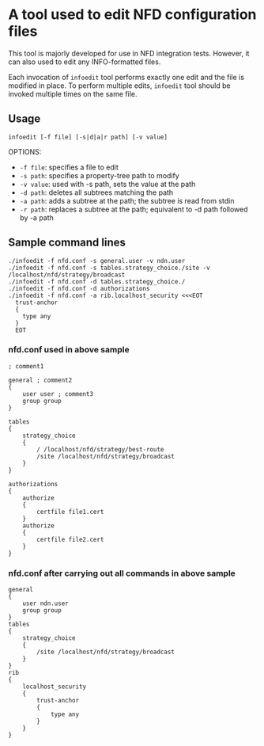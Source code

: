 A tool used to edit NFD configuration files
===========================================

This tool is majorly developed for use in NFD integration tests.  However, it can also used to
edit any INFO-formatted files.

Each invocation of `infoedit` tool performs exactly one edit and the file is modified in place.
To perform multiple edits, `infoedit` tool should be invoked multiple times on the same file.

## Usage ##

    infoedit [-f file] [-s|d|a|r path] [-v value]

OPTIONS:

* `-f file`: specifies a file to edit
* `-s path`: specifies a property-tree path to modify
* `-v value`: used with -s path, sets the value at the path
* `-d path`: deletes all subtrees matching the path
* `-a path`: adds a subtree at the path; the subtree is read from stdin
* `-r path`: replaces a subtree at the path; equivalent to -d path followed by -a path

## Sample command lines ##

    ./infoedit -f nfd.conf -s general.user -v ndn.user
    ./infoedit -f nfd.conf -s tables.strategy_choice./site -v /localhost/nfd/strategy/broadcast
    ./infoedit -f nfd.conf -d tables.strategy_choice./
    ./infoedit -f nfd.conf -d authorizations
    ./infoedit -f nfd.conf -a rib.localhost_security <<<EOT
      trust-anchor
      {
        type any
      }
      EOT

### nfd.conf used in above sample ###

    ; comment1

    general ; comment2
    {
        user user ; comment3
        group group
    }

    tables
    {
        strategy_choice
        {
            / /localhost/nfd/strategy/best-route
            /site /localhost/nfd/strategy/broadcast
        }
    }

    authorizations
    {
        authorize
        {
            certfile file1.cert
        }
        authorize
        {
            certfile file2.cert
        }
    }

### nfd.conf after carrying out all commands in above sample ###

    general
    {
        user ndn.user
        group group
    }
    tables
    {
        strategy_choice
        {
            /site /localhost/nfd/strategy/broadcast
        }
    }
    rib
    {
        localhost_security
        {
            trust-anchor
            {
                type any
            }
        }
    }